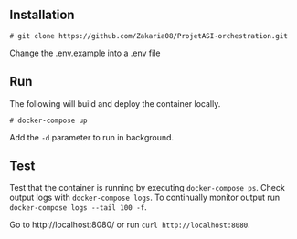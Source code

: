 ## Installation

```
# git clone https://github.com/Zakaria08/ProjetASI-orchestration.git
```

Change the .env.example into a .env file

## Run

The following will build and deploy the container locally.

```
# docker-compose up
```

Add the `-d` parameter to run in background.

## Test

Test that the container is running by executing `docker-compose ps`. Check output logs with `docker-compose logs`. To continually monitor output run `docker-compose logs --tail 100 -f`.

Go to http://localhost:8080/ or run `curl http://localhost:8080`.

